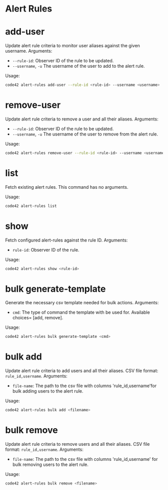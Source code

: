 # Alert Rules

# add-user

Update alert rule criteria to monitor user aliases against the given username. Arguments:
* `--rule-id`: Observer ID of the rule to be updated.
* `--username`, `-u` The username of the user to add to the alert rule.

Usage:
```bash
code42 alert-rules add-user --rule-id <rule-id> --username <username>
```

# remove-user

Update alert rule criteria to remove a user and all their aliases. Arguments:
* `--rule-id`: Observer ID of the rule to be updated.
* `--username`, `-u` The username of the user to remove from the alert rule.

Usage:
```bash
code42 alert-rules remove-user --rule-id <rule-id> --username <username>
```

# list

Fetch existing alert rules. This command has no arguments.

Usage:
```bash
code42 alert-rules list
```

# show

Fetch configured alert-rules against the rule ID. Arguments:
* `rule-id`: Observer ID of the rule.

Usage:
```bash
code42 alert-rules show <rule-id>
```

# bulk generate-template

Generate the necessary csv template needed for bulk actions. Arguments: 
* `cmd`: The type of command the template with be used for. Available choices= [add, remove].

Usage:
```bash
code42 alert-rules bulk generate-template <cmd>
```

# bulk add

Update alert rule criteria to add users and all their aliases. CSV file format: `rule_id,username`. Arguments:
* `file-name`: The path to the csv file with columns 'rule_id,username'for bulk adding users to the alert rule.

Usage:
```bash
code42 alert-rules bulk add <filename>
```

# bulk remove

Update alert rule criteria to remove users and all their aliases. CSV file format: `rule_id,username`. Arguments: 
* `file-name`: The path to the csv file with columns 'rule_id,username' for bulk removing users to the alert rule.

Usage:
```bash
code42 alert-rules bulk remove <filename>
```
